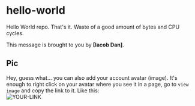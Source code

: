 # hello-world

Hello World repo. That's it. Waste of a good amount of bytes and CPU cycles.

This message is brought to you by **[Iacob Dan]**.

## Pic

Hey, guess what... you can also add your account avatar (image). It's enough to right click on your avatar where you see it in a page, go to `view image` and copy the link to it.
Like this:  
![YOUR-LINK](https://avatars2.githubusercontent.com/u/7242607?s=60&v=4)
